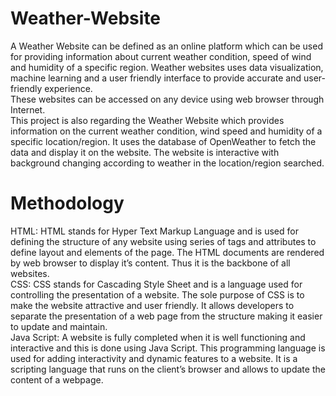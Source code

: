 # Weather-Website
A Weather Website can be defined as an online platform which can be used for providing 
information about current weather condition, speed of wind and humidity of a specific region. 
Weather websites uses data visualization, machine learning and a user friendly interface to 
provide accurate and user-friendly experience.</br>
These websites can be accessed on any device using web browser through Internet.</br>
This project is also regarding the Weather Website which provides information on the current 
weather condition, wind speed and humidity of a specific location/region. It uses the database
of OpenWeather to fetch the data and display it on the website. The website is interactive with 
background changing according to weather in the location/region searched.

# Methodology
HTML: HTML stands for Hyper Text Markup Language and is used for defining the 
structure of any website using series of tags and attributes to define layout and elements of the 
page. The HTML documents are rendered by web browser to display it’s content. Thus it is the 
backbone of all websites.</br>
CSS: CSS stands for Cascading Style Sheet and is a language used for controlling the 
presentation of a website. The sole purpose of CSS is to make the website attractive and user 
friendly. It allows developers to separate the presentation of a web page from the structure 
making it easier to update and maintain.</br>
Java Script: A website is fully completed when it is well functioning and interactive and 
this is done using Java Script. This programming language is used for adding interactivity and 
dynamic features to a website. It is a scripting language that runs on the client’s browser and 
allows to update the content of a webpage.
